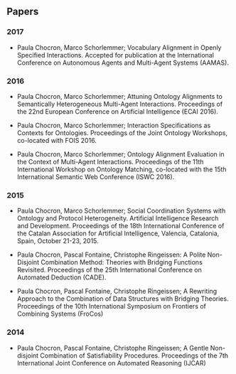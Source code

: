 ## Papers

### 2017
-  Paula Chocron, Marco Schorlemmer; Vocabulary Alignment in Openly Specified Interactions. Accepted for publication at the International Conference on Autonomous Agents and Multi-Agent Systems (AAMAS). 

### 2016
-  Paula Chocron, Marco Schorlemmer; Attuning Ontology Alignments to Semantically Heterogeneous Multi-Agent Interactions. Proceedings of the 22nd European Conference on Artificial Intelligence (ECAI 2016).

- Paula Chocron, Marco Schorlemmer; Interaction Specifications as Contexts for Ontologies. Proceedings of the Joint Ontology Workshops, co-located with FOIS 2016.

- Paula Chocron, Marco Schorlemmer; Ontology Alignment Evaluation in the Context of Multi-Agent Interactions. Proceedings of the 11th International Workshop on Ontology Matching, co-located with the 15th International Semantic Web Conference (ISWC 2016).

### 2015
- Paula Chocron, Marco Schorlemmer; Social Coordination Systems with Ontology and Protocol Heterogeneity. Artificial Intelligence Research and Development. Proceedings of the 18th International Conference of the Catalan Association for Artificial Intelligence, Valencia, Catalonia, Spain, October 21-23, 2015. 

- Paula Chocron, Pascal Fontaine, Christophe Ringeissen: A Polite Non-Disjoint Combination Method: Theories with Bridging Functions Revisited. Proceedings of the 25th International Conference on Automated Deduction (CADE).

- Paula Chocron, Pascal Fontaine, Christophe Ringeissen; A Rewriting Approach to the Combination of Data Structures with Bridging Theories. Proceedings of the 10th International Symposium on Frontiers of Combining Systems (FroCos)

### 2014

- Paula Chocron, Pascal Fontaine, Christophe Ringeissen; A Gentle Non-disjoint Combination of Satisfiability Procedures. Proceedings of the 7th International Joint Conference on Automated Reasoning (IJCAR)

